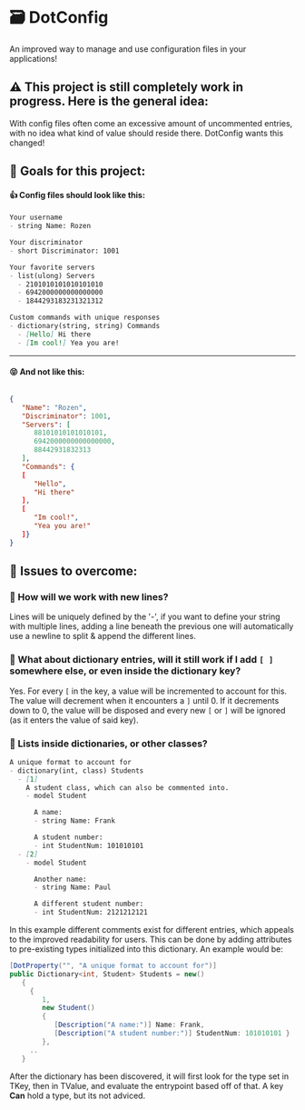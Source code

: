 # 🗃 DotConfig
An improved way to manage and use configuration files in your applications!

## ⚠ This project is still completely work in progress. Here is the general idea:

With config files often come an excessive amount of uncommented entries, 
with no idea what kind of value should reside there. DotConfig wants this changed!

## 🏁 Goals for this project:

#### 👍 Config files should look like this:

```markdown
Your username
- string Name: Rozen

Your discriminator
- short Discriminator: 1001

Your favorite servers
- list(ulong) Servers
  - 2101010101010101010
  - 6942000000000000000
  - 1844293183231321312

Custom commands with unique responses
- dictionary(string, string) Commands
  - [Hello] Hi there
  - [Im cool!] Yea you are!
```
----
#### 😝 And not like this:

```json

{
   "Name": "Rozen",
   "Discriminator": 1001,
   "Servers": [
      88101010101010101,
      6942000000000000000,
      88442931832313
   ],
   "Commands": {
   [
      "Hello",
      "Hi there"
   ],
   [
      "Im cool!",
      "Yea you are!"
   ]}
}
```

## 💭 Issues to overcome:

### 📜 How will we work with new lines?

Lines will be uniquely defined by the '-', 
if you want to define your string with multiple lines, 
adding a line beneath the previous one will automatically use a newline to split & append the different lines.

### 📂 What about dictionary entries, will it still work if I add `[ ]` somewhere else, or even inside the dictionary key? 

Yes. For every ` [ ` in the key, a value will be incremented to account for this. 
The value will decrement when it encounters a ` ] ` until 0. 
If it decrements down to 0, the value will be disposed and every new ` [ ` or ` ] ` will be ignored (as it enters the value of said key).

### 📂 Lists inside dictionaries, or other classes?

```markdown
A unique format to account for
- dictionary(int, class) Students
  - [1] 
    A student class, which can also be commented into.
    - model Student

      A name:
      - string Name: Frank

      A student number:
      - int StudentNum: 101010101
  - [2]
    - model Student

      Another name:
      - string Name: Paul

      A different student number:
      - int StudentNum: 2121212121
```

In this example different comments exist for different entries, which appeals to the improved readability for users. 
This can be done by adding attributes to pre-existing types initialized into this dictionary. An example would be:

```cs
[DotProperty("", "A unique format to account for")]
public Dictionary<int, Student> Students = new() 
   { 
     { 
        1, 
        new Student() 
        { 
           [Description("A name:")] Name: Frank, 
           [Description("A student number:")] StudentNum: 101010101 } 
        }, 
     .. 
   }
```

After the dictionary has been discovered, it will first look for the type set in TKey, 
then in TValue, and evaluate the entrypoint based off of that. 
A key **Can** hold a type, but its not adviced.
